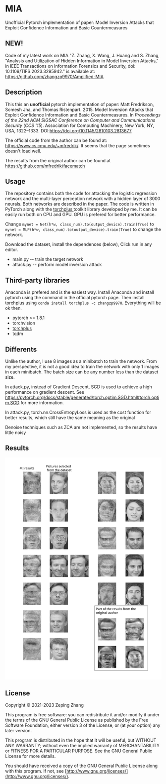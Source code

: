 # MIA

Unofficial Pytorch implementation of paper: Model Inversion Attacks that Exploit Confidence Information and Basic Countermeasures

## NEW!
Code of my latest work on MIA "Z. Zhang, X. Wang, J. Huang and S. Zhang, "Analysis and Utilization of Hidden Information in Model Inversion Attacks," in IEEE Transactions on Information Forensics and Security, doi: 10.1109/TIFS.2023.3295942." is available at: https://github.com/zhangzp9970/Amplified-MIA

## Description

This this an **unofficial** pytorch implementation of paper: Matt Fredrikson, Somesh Jha, and Thomas Ristenpart. 2015. Model Inversion Attacks that Exploit Confidence Information and Basic Countermeasures. In *Proceedings of the 22nd ACM SIGSAC Conference on Computer and Communications Security*  (*CCS '15*). Association for Computing Machinery, New York, NY, USA, 1322–1333. DOI:https://doi.org/10.1145/2810103.2813677

The official code from the author can be found at: https://www.cs.cmu.edu/~mfredrik/. It seems that the page sometimes doesn't load well.

The results from the original author can be found at https://github.com/mfredrik/facematch

## Usage

The repository contains both the code for attacking the logistic regression network and the multi-layer perception network with a hidden layer of 3000 neurals. Both networks are described in the paper. The code is written in PyTorch along with the [torchplus ](https://github.com/zhangzp9970/torchplus)toolkit library developed by me. It can be easily run both on CPU and GPU. GPU is prefered for better performance.

Change `mynet = Net(h*w, class_num).to(output_device).train(True)` to `mynet = MLP(h*w, class_num).to(output_device).train(True)` to change the network.

Download the dataset, install the dependences (below), Click run in any editor.

* main.py -- train the target network
* attack.py -- perform model inversion attack

## Third-party libraries

Anaconda is prefered and is the easiest way. Install Anaconda and install pytorch using the command in the official pytorch page. Then install torchplus using `conda install torchplus -c zhangzp9970`. Everything will be ok then.

* pytorch >= 1.8.1
* torchvision
* [torchplus](https://github.com/zhangzp9970/torchplus)
* tqdm

## Differents

Unlike the author, I use 8 images as a minibatch to train the network. From my perspective, it is not a good idea to train the network with only 1 images in each minibatch. The batch size can be any number less than the dataset size.

In attack.py, instead of Gradient Descent, SGD is used to achieve a high performance on gradient descent. See https://pytorch.org/docs/stable/generated/torch.optim.SGD.html#torch.optim.SGD for more information.

In attack.py, torch.nn.CrossEntropyLoss is used as the cost function for better results, which still have the same meaning as the original

Denoise techniques such as ZCA are not implemented, so the results have little noisy

## Results

![figure](./MIA.svg)

## License

Copyright © 2021-2023 Zeping Zhang

This program is free software: you can redistribute it and/or modify
it under the terms of the GNU General Public License as published by
the Free Software Foundation, either version 3 of the License, or
(at your option) any later version.

This program is distributed in the hope that it will be useful,
but WITHOUT ANY WARRANTY; without even the implied warranty of
MERCHANTABILITY or FITNESS FOR A PARTICULAR PURPOSE.  See the
GNU General Public License for more details.

You should have received a copy of the GNU General Public License
along with this program.  If not, see [http://www.gnu.org/licenses/](http://www.gnu.org/licenses/).

